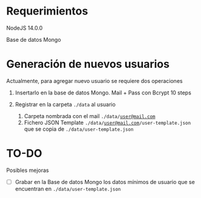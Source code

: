 # Requerimientos

NodeJS 14.0.0

Base de datos Mongo


# Generación de nuevos usuarios

Actualmente, para agregar nuevo usuario se requiere dos operaciones

1. Insertarlo en la base de datos Mongo. Mail + Pass con Bcrypt 10 steps

2. Registrar en la carpeta <code>./data</code> al usuario

    1. Carpeta nombrada con el mail <code>./data/user@mail.com</code>
    2. Fichero JSON Template <code>./data/user@mail.com/user-template.json</code> que se copia de <code>./data/user-template.json</code>


# TO-DO

Posibles mejoras    
- [ ] Grabar en la Base de datos Mongo los datos mínimos de usuario que se encuentran en <code>./data/user-template.json</code>